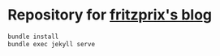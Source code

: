 # Repository for [fritzprix's blog](https://fritzprix.github.io)
```sh
bundle install
bundle exec jekyll serve
```